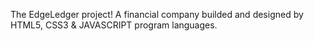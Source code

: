The EdgeLedger project! 
A financial company builded and designed by HTML5, CSS3 &amp; JAVASCRIPT program languages.
